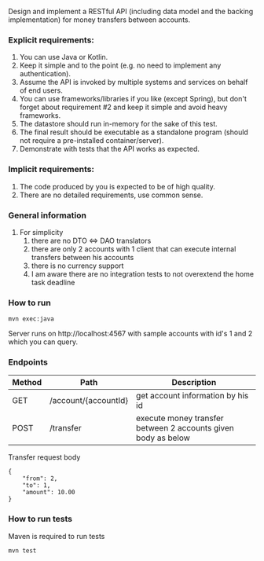 Design and implement a RESTful API (including data model and the backing implementation) for
money transfers between accounts.
### Explicit requirements:
1. You can use Java or Kotlin.
2. Keep it simple and to the point (e.g. no need to implement any authentication).
3. Assume the API is invoked by multiple systems and services on behalf of end users.
4. You can use frameworks/libraries if you like (except Spring), but don't forget about
requirement #2 and keep it simple and avoid heavy frameworks.
5. The datastore should run in-memory for the sake of this test.
6. The final result should be executable as a standalone program (should not require a
pre-installed container/server).
7. Demonstrate with tests that the API works as expected.
### Implicit requirements:
1. The code produced by you is expected to be of high quality.
2. There are no detailed requirements, use common sense.

### General information
1. For simplicity
   1. there are no DTO <=> DAO translators
   2. there are only 2 accounts with 1 client that can execute internal transfers between his accounts
   3. there is no currency support
   4. I am aware there are no integration tests to not overextend the home task deadline

### How to run
```
mvn exec:java
```

Server runs on http://localhost:4567 with sample accounts with id's 1 and 2 which you can query.

### Endpoints
| Method | Path | Description |
| -----------| ------ | ------ |
| GET | /account/{accountId} | get account information by his id | 
| POST | /transfer | execute money transfer between 2 accounts given body as below | 

Transfer request body
```
{
    "from": 2,
    "to": 1,
    "amount": 10.00
}
```
### How to run tests
Maven is required to run tests
```
mvn test
```